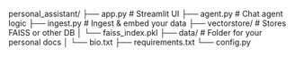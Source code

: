personal_assistant/
├── app.py                     # Streamlit UI
├── agent.py                   # Chat agent logic
├── ingest.py                  # Ingest & embed your data
├── vectorstore/               # Stores FAISS or other DB
│   └── faiss_index.pkl
├── data/                      # Folder for your personal docs
│   └── bio.txt
├── requirements.txt
└── config.py